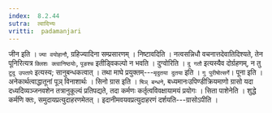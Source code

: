 ```yaml
---
index:  8.2.44
sutra:  ल्वादिभ्यः
vritti:  padamanjari
---
```


जीन इति । `ज्या वयोहानौ`, ग्रहिज्यादिना सम्प्रसारणम् । निष्टावदिति । नत्वसन्निधौ वचनात्तदेवातिदिश्यते, तेन पूनिरित्यत्र `क्लिशः क्त्वानिष्ठयोः`, `पूङश्च` इतीड्विकल्पो न भवति ।
दुग्वोरिति । `दु गतौ` इत्यस्यैव दोर्ग्रहणम्, न तु `टुदु उपतापे` इत्यस्य; सानुबन्धकत्वात् । तथा माघे प्रयुक्तम्---`मृदुतया दुतया` इति । `गु पुरीषोत्सर्गे`। 
पूना इति । अनेकार्थत्वाद्धातूनां पूञ् विनाशार्थः ।
सिनो ग्रास इति । `षिञ् बन्धने`, बध्यमानःउपिण्डीक्रियमाणो ग्रासो यदा दध्यदिव्यञ्जनवशेन तत्रानुकूल्यं प्रतिपद्यते, तदा कर्मणः कर्तृत्वविवक्षायामयं प्रयोगः । सिता पाशेनेति । शुद्धे कर्मणि क्तः, समुदायप्रत्युदाहरणमेतत् । इदानीमवयवप्रत्युदाहरणं दर्शयति---ग्रासोऽपीति ।
